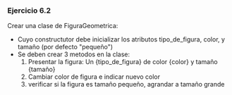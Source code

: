 ### **Ejercicio 6.2**

Crear una clase de FiguraGeometrica:

-   Cuyo constructutor debe inicializar los atributos tipo_de_figura, color, y tamaño (por defecto "pequeño")
-   Se deben crear 3 metodos en la clase:
    1.  Presentar la figura: Un {tipo_de_figura} de color {color} y tamaño {tamaño}
    2.  Cambiar color de figura e indicar nuevo color
    3.  verificar si la figura es tamaño pequeño, agrandar a tamaño grande
